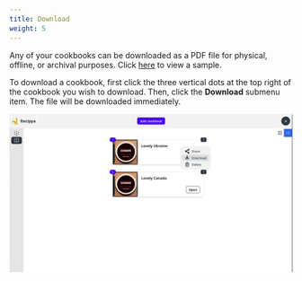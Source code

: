 ```yaml
---
title: Download
weight: 5
---
```


Any of your cookbooks can be downloaded as a PDF file for physical, offline, or archival purposes.
Click [here](https://sea.musicavis.ca/f/9f87258f6d5f485692d1) to view a sample.

To download a cookbook, first click the three vertical dots at the top right of
the cookbook you wish to download. Then, click the **Download** submenu item. The file will be 
downloaded immediately.

![](images/cookbook-download.webp)
